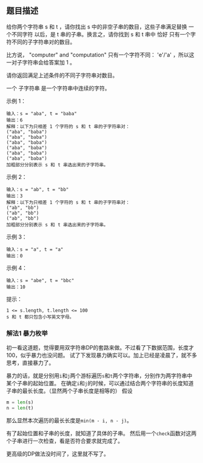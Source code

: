## 题目描述
给你两个字符串 s 和 t ，请你找出 s 中的非空子串的数目，这些子串满足替换 一个不同字符 以后，是 t 串的子串。换言之，请你找到 s 和 t 串中 恰好 只有一个字符不同的子字符串对的数目。

比方说， "computer" and "computation" 只有一个字符不同： 'e'/'a' ，所以这一对子字符串会给答案加 1 。

请你返回满足上述条件的不同子字符串对数目。

一个 子字符串 是一个字符串中连续的字符。

示例 1：
```
输入：s = "aba", t = "baba"
输出：6
解释：以下为只相差 1 个字符的 s 和 t 串的子字符串对：
("aba", "baba")
("aba", "baba")
("aba", "baba")
("aba", "baba")
("aba", "baba")
("aba", "baba")
加粗部分分别表示 s 和 t 串选出来的子字符串。
```
示例 2：
```
输入：s = "ab", t = "bb"
输出：3
解释：以下为只相差 1 个字符的 s 和 t 串的子字符串对：
("ab", "bb")
("ab", "bb")
("ab", "bb")
加粗部分分别表示 s 和 t 串选出来的子字符串。
```
示例 3：
```
输入：s = "a", t = "a"
输出：0
```
示例 4：
```
输入：s = "abe", t = "bbc"
输出：10
```

提示：
```
1 <= s.length, t.length <= 100
s 和 t 都只包含小写英文字母。
```

### 解法1 暴力枚举
初一看这道题，觉得要用双字符串DP的套路来做。不过看了下数据范围，长度才100，似乎暴力也没问题。
试了下发现暴力确实可以。加上已经是凌晨了，就不多思考，直接暴力了。

暴力的话，就是分别用`i`和`j`两个游标遍历`s`和`t`两个字符串，分别作为两字符串中某个子串的起始位置。
在确定`i`和`j`的时候，可以通过结合两个字符串的长度知道子串的最长长度。（显然两个子串长度是相等的）
假设
```python
m = len(s)
n = len(t)
```
那么显然本次遍历的最长长度是`min(m - i, n - j)`。

有了起始位置和子串的长度，就知道了具体的子串。
然后用一个`check`函数对这两个子串进行一次检查，看是否符合要求就完成了。

更高级的DP做法没时间了，这里就不写了。
